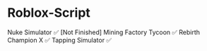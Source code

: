 # Roblox-Script

Nuke Simulator ✅ [Not Finished]
Mining Factory Tycoon ✅
Rebirth Champion X ✅
Tapping Simulator ✅
